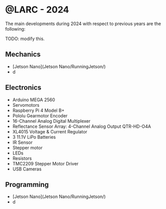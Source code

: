 # @LARC - 2024

The main developments during 2024 with respect to previous years are the following:


TODO: modify this.
## Mechanics

- [Jetson Nano](Jetson Nano/RunningJetson/)
- d

## Electronics

- Arduino MEGA 2560
- Servomotors
- Raspberry Pi 4 Model B+
- Pololu Gearmotor Encoder
- 16-Channel Analog Digital Multiplexer
- Reflectance Sensor Array: 4-Channel Analog Output QTR-HD-O4A
- XL4015 Voltage & Current Regulator
- 3 11.1V LiPo Batteries
- IR Sensor
- Stepper motor
- LEDs
- Resistors
- TMC2209 Stepper Motor Driver
- USB Cameras

## Programming

- [Jetson Nano](Jetson Nano/RunningJetson/)
- d
